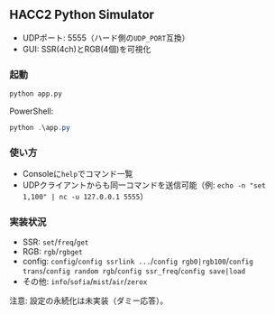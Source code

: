 ## HACC2 Python Simulator

- UDPポート: 5555（ハード側の`UDP_PORT`互換）
- GUI: SSR(4ch)とRGB(4個)を可視化

### 起動

```bash
python app.py
```

PowerShell:
```powershell
python .\app.py
```

### 使い方

- Consoleに`help`でコマンド一覧
- UDPクライアントからも同一コマンドを送信可能（例: `echo -n "set 1,100" | nc -u 127.0.0.1 5555`）

### 実装状況

- SSR: `set`/`freq`/`get`
- RGB: `rgb`/`rgbget`
- config: `config`/`config ssrlink ...`/`config rgb0|rgb100`/`config trans`/`config random rgb`/`config ssr_freq`/`config save|load`
- その他: `info`/`sofia`/`mist`/`air`/`zerox`

注意: 設定の永続化は未実装（ダミー応答）。



